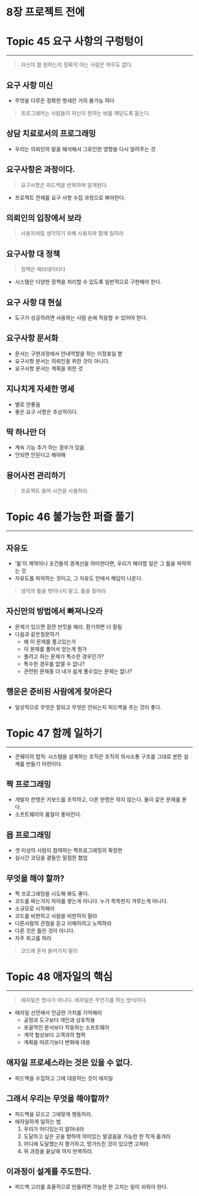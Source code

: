 # 8장 프로젝트 전에

# Topic 45 요구 사항의 구렁텅이

---

> 자신이 뭘 원하는지 정확히 아는 사람은 아무도 없다.
> 

## 요구 사항 미신

- 무엇을 다루든 정확한 명세란 거의 불가능 하다

> 프로그래머는 사람들이 자신이 원하는 바를 깨닫도록 돕는다.
> 

## 상담 치료로서의 프로그래밍

- 우리는 의뢰인의 말을 해석해서 그로인한 영향을 다시 알려주는 것

## 요구사항은 과정이다.

> 요구사항은 피드백을 반복하며 알게된다.
> 
- 프로젝트 전체를 요구 사항 수집 과정으로 봐야한다.

## 의뢰인의 입장에서 보라

> 사용자처럼 생각하기 위해 사용자와 함께 일하라
> 

## 요구사항 대 정책

> 정책은 메타데이터다
> 
- 시스템은 다양한 정책을 처리할 수 있도록 일반적으로 구현해야 한다.

## 요구 사항 대 현실

- 도구가 성공하려면 사용하는 사람 손에 적응할 수 있어야 한다.

## 요구사항 문서화

- 문서는 구현과정에서 안내역할을 하는 이정표일 뿐
- 요구사항 문서는 의뢰인을 위한 것이 아니다.
- 요구사항 문서는 계획을 위한 것

## 지나치게 자세한 명세

- 별로 안좋음
- 좋은 요구 사항은 추상적이다.

## 딱 하나만 더

- 계속 기능 추가 하는 경우가 있음
- 안되면 안된다고 해야해

## 용어사전 관리하기

> 프로젝트 용어 사전을 사용하라.
> 

# Topic 46 불가능한 퍼즐 풀기

---

## 자유도

- ‘틀’이 제약이나 조건들의 경계선을 의미한다면, 우리가 해야할 일은 그 틀을 파악하는 것
- 자유도를 파악하는 것이고, 그 자유도 안에서 해답이 나온다.

> 생각의 틀을 벗어나지 말고, 틀을 찾아라
> 

## 자신만의 방법에서 빠져나오라

- 문제가 있으면 잠깐 딴짓을 해라. 환기하면 더 잘됨
- 다음과 같은질문하기
    - 왜 이 문제를 풀고있는가
    - 이 문제를 풀어서 얻는게 뭔가
    - 풀려고 하는 문제가 특수한 경우인가?
    - 특수한 경우를 없앨 수 없나?
    - 관련된 문제중 더 내가 쉽게 풀수있는 문제는 없나?

## 행운은 준비된 사람에게 찾아온다

- 일상적으로 무엇은 잘되고 무엇은 안되는지 피드백을 주는 것이 좋다.

# Topic 47 함께 일하기

---

- 콘웨이의 법칙: 시스템을 설계하는 조직은 조직의 의사소통 구조를 그대로 본뜬 설계를 만들기 마련이다.

## 짝 프로그래밍

- 개발자 한명은 키보드를 조작하고, 다른 한명은 하지 않는다. 둘이 같은 문제를 푼다.
- 소프트웨어의 품질이 좋아진다.

## 몹 프로그래밍

- 셋 이상의 사람이 참여하는 짝프로그래밍의 확장판
- 실시간 코딩을 곁들인 밀접한 협업

## 무엇을 해야 할까?

- 짝 프로그래밍을 시도해 봐도 좋다.
- 코드를 짜는거지 자아를 쌓는게 아니다. 누가 똑똑한지 겨루는게 아니다.
- 소규모로 시작해라
- 코드를 비판하고 사람을 비판하지 말라
- 다른사람의 관점을 듣고 이해하려고 노력하라
- 다른 것은 틀린 것이 아니다.
- 자주 회고를 하라

> 코드에 혼자 들어가지 말라
> 

# Topic 48 애자일의 핵심

---

> 애자일은 명사가 아니다. 애자일은 무언가를 하는 방식이다.
> 
- 애자일 선언에서 언급한 가치를 기억해라
    - 공정과 도구보다 개인과 상호작용
    - 포괄적인 문서보다 작동하는 소프트웨어
    - 계약 협상보다 고객과의 협력
    - 계획을 따르기보다 변화에 대응

## 애자일 프로세스라는 것은 있을 수 없다.

- 피드백을 수집하고 그에 대응하는 것이 애자일

## 그래서 우리는 무엇을 해야할까?

- 피드백을 모으고 그에맞게 행동하라.
- 애자일하게 일하는 법
    1. 우리가 어디있는지 알아내라
    2. 도달하고 싶은 곳을 향하여 의미있는 발걸음을 가능한 한 작게 옮겨라
    3. 어디에 도달했는지 평가하고, 망가뜨린 것이 있으면 고쳐라
    4. 위 과정을 끝날때 까지 반복하라.

## 이과정이 설계를 주도한다.

- 피드백 고리를 효율적으로 만들려면 가능한 한 고치는 일이 쉬워야 한다.